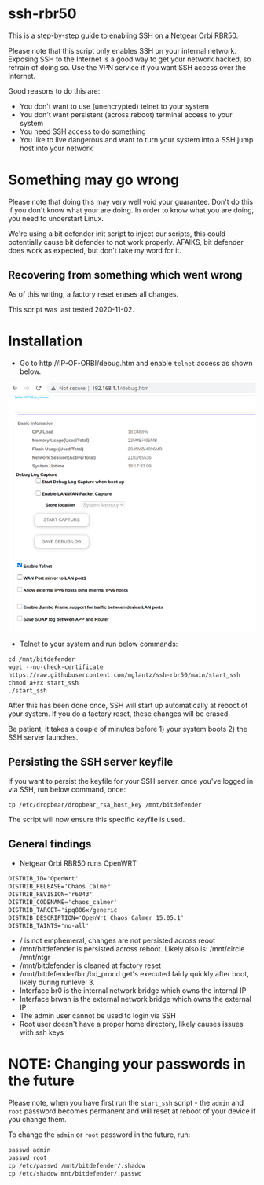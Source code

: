 # ssh-rbr50
This is a step-by-step guide to enabling SSH on a Netgear Orbi RBR50.

Please note that this script only enables SSH on your internal network. Exposing SSH to the Internet is a good way to get your network hacked, so refrain of doing so. Use the VPN service if you want SSH access over the Internet.

Good reasons to do this are:
* You don't want to use (unencrypted) telnet to your system
* You don't want persistent (across reboot) terminal access to your system
* You need SSH access to do something
* You like to live dangerous and want to turn your system into a SSH jump host into your network

# Something may go wrong
Please note that doing this may very well void your guarantee. Don't do this if you don't know what your are doing.
In order to know what you are doing, you need to understart Linux.

We're using a bit defender init script to inject our scripts, this could potentially cause bit defender to not work properly.
AFAIKS, bit defender does work as expected, but don't take my word for it.

## Recovering from something which went wrong
As of this writing, a factory reset erases all changes.

This script was last tested 2020-11-02.

# Installation
* Go to http://IP-OF-ORBI/debug.htm and enable ``telnet`` access as shown below.

![Enabling telnet](orbi.png)

* Telnet to your system and run below commands:
```
cd /mnt/bitdefender
wget --no-check-certificate https://raw.githubusercontent.com/mglantz/ssh-rbr50/main/start_ssh 
chmod a+rx start_ssh
./start_ssh
```
After this has been done once, SSH will start up automatically at reboot of your system. If you do a factory reset, these changes will be erased.

Be patient, it takes a couple of minutes before 1) your system boots 2) the SSH server launches.

## Persisting the SSH server keyfile
If you want to persist the keyfile for your SSH server, once you've logged in via SSH, run below command, once:

```
cp /etc/dropbear/dropbear_rsa_host_key /mnt/bitdefender
```

The script will now ensure this specific keyfile is used.

## General findings
* Netgear Orbi RBR50 runs OpenWRT
```
DISTRIB_ID='OpenWrt'
DISTRIB_RELEASE='Chaos Calmer'
DISTRIB_REVISION='r6043'
DISTRIB_CODENAME='chaos_calmer'
DISTRIB_TARGET='ipq806x/generic'
DISTRIB_DESCRIPTION='OpenWrt Chaos Calmer 15.05.1'
DISTRIB_TAINTS='no-all'
```
* / is not emphemeral, changes are not persisted across reoot
* /mnt/bitdefender is persisted across reboot. Likely also is:
/mnt/circle
/mnt/ntgr
* /mnt/bitdefender is cleaned at factory reset
* /mnt/bitdefender/bin/bd_procd get's executed fairly quickly after boot, likely during runlevel 3.
* Interface br0 is the internal network bridge which owns the internal IP
* Interface brwan is the external network bridge which owns the external IP
* The admin user cannot be used to login via SSH
* Root user doesn't have a proper home directory, likely causes issues with ssh keys

# NOTE: Changing your passwords in the future
Please note, when you have first run the ``start_ssh`` script - the ``admin`` and ``root`` password becomes permanent and will reset at reboot of your device if you change them. 

To change the  ``admin`` or ``root`` password in the future, run:

```
passwd admin
passwd root
cp /etc/passwd /mnt/bitdefender/.shadow
cp /etc/shadow mnt/bitdefender/.passwd
```
